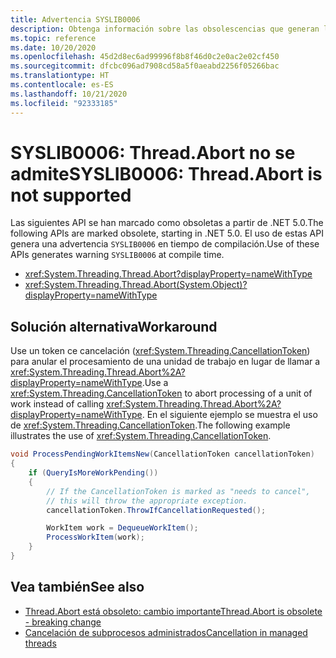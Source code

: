 ```yaml
---
title: Advertencia SYSLIB0006
description: Obtenga información sobre las obsolescencias que generan la advertencia en tiempo de compilación SYSLIB0006.
ms.topic: reference
ms.date: 10/20/2020
ms.openlocfilehash: 45d2d8ec6ad99996f8b8f46d0c2e0ac2e02cf450
ms.sourcegitcommit: dfcbc096ad7908cd58a5f0aeabd2256f05266bac
ms.translationtype: HT
ms.contentlocale: es-ES
ms.lasthandoff: 10/21/2020
ms.locfileid: "92333185"
---
```

# <a name="syslib0006-threadabort-is-not-supported"></a><span data-ttu-id="48527-103">SYSLIB0006: Thread.Abort no se admite</span><span class="sxs-lookup"><span data-stu-id="48527-103">SYSLIB0006: Thread.Abort is not supported</span></span>

<span data-ttu-id="48527-104">Las siguientes API se han marcado como obsoletas a partir de .NET 5.0.</span><span class="sxs-lookup"><span data-stu-id="48527-104">The following APIs are marked obsolete, starting in .NET 5.0.</span></span> <span data-ttu-id="48527-105">El uso de estas API genera una advertencia `SYSLIB0006` en tiempo de compilación.</span><span class="sxs-lookup"><span data-stu-id="48527-105">Use of these APIs generates warning `SYSLIB0006` at compile time.</span></span>

- <xref:System.Threading.Thread.Abort?displayProperty=nameWithType>
- <xref:System.Threading.Thread.Abort(System.Object)?displayProperty=nameWithType>

## <a name="workaround"></a><span data-ttu-id="48527-106">Solución alternativa</span><span class="sxs-lookup"><span data-stu-id="48527-106">Workaround</span></span>

<span data-ttu-id="48527-107">Use un token ce cancelación (<xref:System.Threading.CancellationToken>) para anular el procesamiento de una unidad de trabajo en lugar de llamar a <xref:System.Threading.Thread.Abort%2A?displayProperty=nameWithType>.</span><span class="sxs-lookup"><span data-stu-id="48527-107">Use a <xref:System.Threading.CancellationToken> to abort processing of a unit of work instead of calling <xref:System.Threading.Thread.Abort%2A?displayProperty=nameWithType>.</span></span> <span data-ttu-id="48527-108">En el siguiente ejemplo se muestra el uso de <xref:System.Threading.CancellationToken>.</span><span class="sxs-lookup"><span data-stu-id="48527-108">The following example illustrates the use of <xref:System.Threading.CancellationToken>.</span></span>

```csharp
void ProcessPendingWorkItemsNew(CancellationToken cancellationToken)
{
    if (QueryIsMoreWorkPending())
    {
        // If the CancellationToken is marked as "needs to cancel",
        // this will throw the appropriate exception.
        cancellationToken.ThrowIfCancellationRequested();

        WorkItem work = DequeueWorkItem();
        ProcessWorkItem(work);
    }
}
```

## <a name="see-also"></a><span data-ttu-id="48527-109">Vea también</span><span class="sxs-lookup"><span data-stu-id="48527-109">See also</span></span>

- [<span data-ttu-id="48527-110">Thread.Abort está obsoleto: cambio importante</span><span class="sxs-lookup"><span data-stu-id="48527-110">Thread.Abort is obsolete - breaking change</span></span>](3.1-5.0.md#threadabort-is-obsolete)
- [<span data-ttu-id="48527-111">Cancelación de subprocesos administrados</span><span class="sxs-lookup"><span data-stu-id="48527-111">Cancellation in managed threads</span></span>](../../standard/threading/cancellation-in-managed-threads.md)
